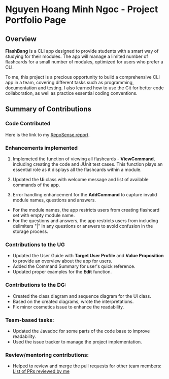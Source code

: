 # Nguyen Hoang Minh Ngoc - Project Portfolio Page

## Overview

**FlashBang** is a CLI app designed to provide students with a smart way of studying for their modules. The app will manage a limited number of flashcards for a small number of modules, optimized for users who prefer a CLI.

To me, this project is a precious opportunity to build a comprehensive CLI app in a team, covering different tasks such as programming, documentation and testing. I also learned how to use the Git for better code collaboration, as well as practice essential coding conventions. 

## Summary of Contributions

### Code Contributed
Here is the link to my [RepoSense report](https://nus-cs2113-ay2425s1.github.io/tp-dashboard/?search=angelinawong1210&breakdown=true&sort=groupTitle%20dsc&sortWithin=title&since=2024-09-20&timeframe=commit&mergegroup=&groupSelect=groupByRepos&checkedFileTypes=docs~functional-code~test-code~other). 

### Enhancements implemented
1. Implemeted the function of viewing all flashcards - **ViewCommand**, including creating the code and JUnit test cases. This function plays an essential role as it displays all the flashcards within a module.

2. Updated the **Ui** class with welcome message and list of available commands of the app. 

3. Error handling enhancement for the **AddCommand** to capture invalid module names, questions and answers. 
- For the module names, the app restricts users from creating flashcard set with empty module name. 
- For the questions and answers, the app restricts users from including delimiters "|" in any questions or answers to avoid confusion in the storage process. 

### Contributions to the UG
- Updated the User Guide with **Target User Profile** and **Value Proposition** to provide an overview about the app for users. 
- Added the Command Summary for user's quick reference. 
- Updated proper examples for the **Edit** function.  

### Contributions to the DG:
- Created the class diagram and sequence diagram for the Ui class. 
- Based on the created diagrams, wrote the interpretations. 
- Fix minor cosmetics issue to enhance the readability. 

### Team-based tasks: 
- Updated the Javadoc for some parts of the code base to improve readability.
- Used the issue tracker to manage the project implementation. 

### Review/mentoring contributions: 
- Helped to review and merge the pull requests for other team members: [List of PRs reviewed by me](https://github.com/AY2425S1-CS2113-T11-2/tp/pulls?q=is%3Apr+reviewed-by%3A%40me+is%3Aclosed)

